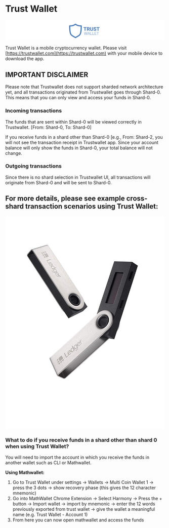# Trust Wallet

![](../../.gitbook/assets/screen-shot-2020-01-15-at-8.42.26-am.png)

Trust Wallet is a mobile cryptocurrency wallet. Please visit [https://trustwallet.com](https://trustwallet.com) with your mobile device to download the app.

## IMPORTANT DISCLAIMER

Please note that Trustwallet does not support sharded network architecture yet, and all transactions originated from Trustwallet goes through Shard-0. This means that you can only view and access your funds in Shard-0. 

### Incoming transactions

The funds that are sent within Shard-0 will be viewed correctly in Trustwallet. \[From: Shard-0, To: Shard-0\]

If you receive funds in a shard other than Shard-0 \[e.g., From: Shard-2, you will not see the transaction receipt in Trustwallet app. Since your account balance will only show the funds in Shard-0, your total balance will not change. 

### Outgoing transactions

Since there is no shard selection in Trustwallet UI, all transactions will originate from Shard-0 and will be sent to Shard-0.

## **For more details, please see example cross-shard transaction scenarios using Trust Wallet:**

![](../../.gitbook/assets/image%20%2834%29.png)



### What to do if you receive funds in a shard other than shard 0 when using Trust Wallet?

You will need to import the account in which you receive the funds in another wallet such as CLI or Mathwallet.

**Using Mathwallet:**

1. Go to Trust Wallet under settings -&gt; Wallets -&gt; Multi Coin Wallet 1 -&gt; press the 3 dots -&gt; show recovery phase \(this gives the 12 character mnemonic\)
2. Go into MathWallet Chrome Extension -&gt; Select Harmony -&gt; Press the + button -&gt; Import wallet -&gt; import by mnemonic -&gt; enter the 12 words previously exported from trust wallet -&gt; give the wallet a meaningful name \(e.g. Trust Wallet - Account 1\) 
3. From here you can now open mathwallet and access the funds





